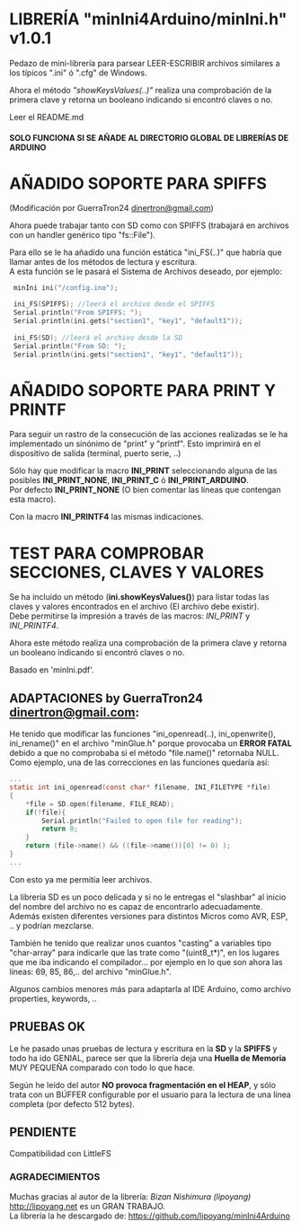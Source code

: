 ﻿# LIBRERÍA "minIni4Arduino/minIni.h"  v1.0.1

Pedazo de mini-librería para parsear LEER-ESCRIBIR archivos similares a los típicos ".ini" ó ".cfg" de Windows.

Ahora el método *"showKeysValues(..)"* realiza una comprobación de la primera clave y retorna un booleano indicando si encontró claves o no.

Leer el README.md

#### SOLO FUNCIONA SI SE AÑADE AL DIRECTORIO GLOBAL DE LIBRERÍAS DE ARDUINO

# AÑADIDO SOPORTE PARA SPIFFS
  (Modificación por GuerraTron24 <dinertron@gmail.com>)
  
Ahora puede trabajar tanto con SD como con SPIFFS (trabajará en archivos con un handler genérico tipo "fs::File").   
  
Para ello se le ha añadido una función estática "ini_FS(..)" que habría que llamar antes de los métodos de lectura y escritura.  
A esta función se le pasará el Sistema de Archivos deseado, por ejemplo:

```c
 minIni ini("/config.ino");

 ini_FS(SPIFFS); //leerá el archivo desde el SPIFFS
 Serial.println("From SPIFFS: ");
 Serial.println(ini.gets("section1", "key1", "default1"));
  
 ini_FS(SD); //leerá el archivo desde la SD
 Serial.println("From SD: ");
 Serial.println(ini.gets("section1", "key1", "default1"));
```

# AÑADIDO SOPORTE PARA PRINT Y PRINTF

Para seguir un rastro de la consecución de las acciones realizadas se le ha implementado un sinónimo de "print" y "printf".
Esto imprimirá en el dispositivo de salida (terminal, puerto serie, ..) 

Sólo hay que modificar la macro **INI_PRINT** seleccionando alguna de las posibles **INI_PRINT_NONE**, **INI_PRINT_C** ó **INI_PRINT_ARDUINO**.  
Por defecto **INI_PRINT_NONE** (O bien comentar las líneas que contengan esta macro).

Con la macro **INI_PRINTF4** las mismas indicaciones.

# TEST PARA COMPROBAR SECCIONES, CLAVES Y VALORES

Se ha incluido un método (**ini.showKeysValues()**) para listar todas las claves y valores encontrados en el archivo (El archivo debe existir).  
Debe permitirse la impresión a través de las macros: *INI_PRINT* y *INI_PRINTF4*. 

Ahora este método realiza una comprobación de la primera clave y retorna un booleano indicando si encontró claves o no.

Basado en 'minIni.pdf'.

## ADAPTACIONES by GuerraTron24 <dinertron@gmail.com>:

He tenido que modificar las funciones "ini_openread(..), ini_openwrite(), ini_rename()" en el archivo "minGlue.h" porque provocaba un **ERROR FATAL** debido a que no comprobaba 
si el método "file.name()" retornaba NULL. 
Como ejemplo, una de las correcciones en las funciones quedaría así: 

```c
...
static int ini_openread(const char* filename, INI_FILETYPE *file)
{
    *file = SD.open(filename, FILE_READ);
    if(!file){
        Serial.println("Failed to open file for reading");
        return 0;
    }
    return (file->name() && ((file->name())[0] != 0) );
}
...
```

Con esto ya me permitía leer archivos. 

La librería SD es un poco delicada y si no le entregas el "slashbar" al inicio del nombre del archivo no es capaz de encontrarlo adecuadamente. Además existen diferentes versiones 
para distintos Micros como AVR, ESP, .. y podrían mezclarse.

También he tenido que realizar unos cuantos "casting" a variables tipo "char-array" para indicarle que las trate como "(uint8_t\*)", en los lugares que me iba indicando el 
compilador... por ejemplo en lo que son ahora las líneas: 69, 85, 86,.. del archivo "minGlue.h".

Algunos cambios menores más para adaptarla al IDE Arduino, como archivo properties, keywords, ..

## PRUEBAS OK

Le he pasado unas pruebas de lectura y escritura en la **SD** y la **SPIFFS** y todo ha ido GENIAL, parece ser que la librería deja una **Huella de Memoria** MUY PEQUEÑA comparado con todo 
lo que hace.  

Según he leído del autor **NO provoca fragmentación en el HEAP**, y sólo trata con un BÚFFER configurable por el usuario para la lectura de una línea completa (por defecto 512 bytes).

## PENDIENTE

Compatibilidad con LittleFS

### AGRADECIMIENTOS

Muchas gracias al autor de la librería: *Bizan Nishimura (lipoyang)* <http://lipoyang.net> es un GRAN TRABAJO.  
La librería la he descargado de: https://github.com/lipoyang/minIni4Arduino